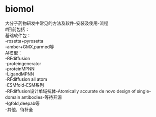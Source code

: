 # biomol
大分子药物研发中常见的方法及软件-安装及使用-流程  
#目前包括：  
基础软件包：  
-rosetta+pyrosetta  
-amber+GMX,parmed等  
AI模型：  
-RFdiffusion  
-proteingenerator  
-proteinMPNN  
-LigandMPNN  
-RFdiffusion all atom  
-ESMfold-ESM系列  
-RFdiffusion设计单域抗体-Atomically accurate de novo design of single-domain antibodies-等待开源  
-Igfold,deepab等  
-其他，待补全  

